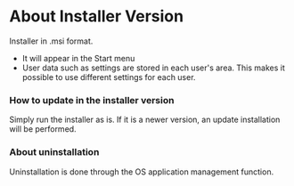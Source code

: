 # About Installer Version

Installer in .msi format.

* It will appear in the Start menu
* User data such as settings are stored in each user's area. This makes it possible to use different settings for each user.

### How to update in the installer version

Simply run the installer as is. If it is a newer version, an update installation will be performed.

### About uninstallation

Uninstallation is done through the OS application management function.
